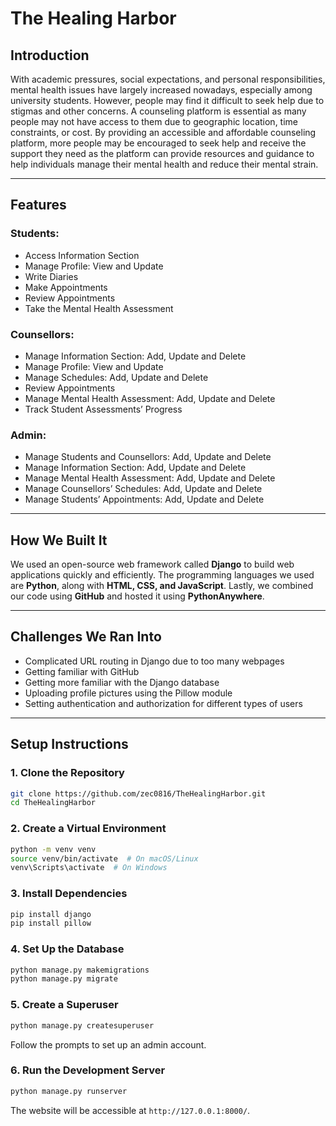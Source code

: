 # The Healing Harbor

## Introduction
With academic pressures, social expectations, and personal responsibilities, mental health issues have largely increased nowadays, especially among university students. However, people may find it difficult to seek help due to stigmas and other concerns. A counseling platform is essential as many people may not have access to them due to geographic location, time constraints, or cost. By providing an accessible and affordable counseling platform, more people may be encouraged to seek help and receive the support they need as the platform can provide resources and guidance to help individuals manage their mental health and reduce their mental strain.

---

## Features
### Students:
- Access Information Section
- Manage Profile: View and Update
- Write Diaries
- Make Appointments
- Review Appointments
- Take the Mental Health Assessment

### Counsellors:
- Manage Information Section: Add, Update and Delete
- Manage Profile: View and Update
- Manage Schedules: Add, Update and Delete
- Review Appointments
- Manage Mental Health Assessment: Add, Update and Delete
- Track Student Assessments’ Progress

### Admin:
- Manage Students and Counsellors: Add, Update and Delete
- Manage Information Section: Add, Update and Delete
- Manage Mental Health Assessment: Add, Update and Delete
- Manage Counsellors’ Schedules: Add, Update and Delete
- Manage Students’ Appointments: Add, Update and Delete

---

## How We Built It
We used an open-source web framework called **Django** to build web applications quickly and efficiently. The programming languages we used are **Python**, along with **HTML, CSS, and JavaScript**. Lastly, we combined our code using **GitHub** and hosted it using **PythonAnywhere**.

---

## Challenges We Ran Into
- Complicated URL routing in Django due to too many webpages
- Getting familiar with GitHub
- Getting more familiar with the Django database
- Uploading profile pictures using the Pillow module
- Setting authentication and authorization for different types of users

---

## Setup Instructions

### 1. Clone the Repository
```sh
git clone https://github.com/zec0816/TheHealingHarbor.git
cd TheHealingHarbor
```

### 2. Create a Virtual Environment
```sh
python -m venv venv
source venv/bin/activate  # On macOS/Linux
venv\Scripts\activate  # On Windows
```

### 3. Install Dependencies
```sh
pip install django
pip install pillow
```

### 4. Set Up the Database
```sh
python manage.py makemigrations
python manage.py migrate
```

### 5. Create a Superuser
```sh
python manage.py createsuperuser
```
Follow the prompts to set up an admin account.

### 6. Run the Development Server
```sh
python manage.py runserver
```
The website will be accessible at `http://127.0.0.1:8000/`.
